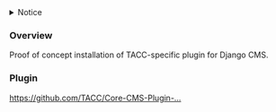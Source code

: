 <details>
<summary>Notice</summary>

The `main` branch has [some changes from the original remote](https://github.com/django-cms/django-cms-quickstart/compare/main...tacc-wbomar:main).

</details>

### Overview

Proof of concept installation of TACC-specific plugin for Django CMS.

### Plugin

https://github.com/TACC/Core-CMS-Plugin-…
